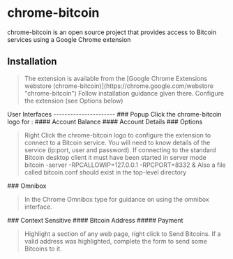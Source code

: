 chrome-bitcoin
======================
chrome-bitcoin is an open source project that provides access to Bitcoin services using a Google Chrome extension

Installation
----------------
<blockquote><p>The extension is available from the 
[Google Chrome Extensions webstore (chrome-bitcoin)](https://chrome.google.com/webstore "chrome-bitcoin") Follow installation guidance given there. Configure the extension (see Options below)</p></blockquote>
User Interfaces
----------------------
### Popup
Click the chrome-bitcoin logo for :
#### Account Balance
#### Account Details
### Options
<blockquote><p>Right Click the chrome-bitcoin logo to configure the extension to connect to a Bitcoin service. 
You will need to know details of the service (ip:port, user and password). If connecting to the standard Bitcoin desktop client it must have been started in server mode
      bitcoin -server -RPCALLOWIP=127.0.0.1 -RPCPORT=8332 &
Also a file called bitcoin.conf should exist in the top-level directory</p></blockquote>
### Omnibox
<blockquote><p>In the Chrome Omnibox type <btc --help> for guidance on using the omnibox interface.</p></blockquote>
### Context Sensitive
#### Bitcoin Address
##### Payment
<blockquote><p>Highlight a section of any web page, right click to Send Bitcoins. 
If a valid address was highlighted, complete the form to send some Bitcoins to it.</p></blockquote>
